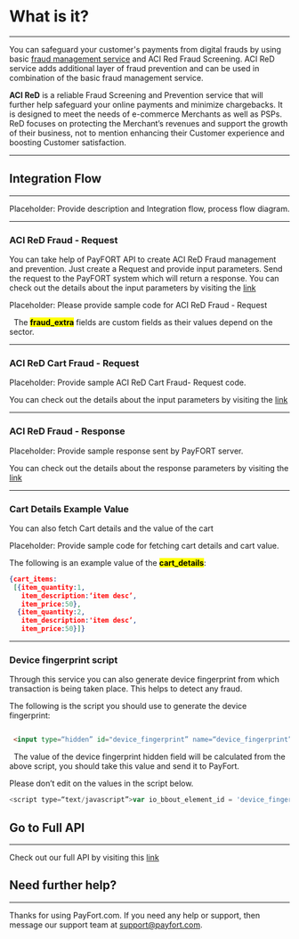 # What is it?

------

You can safeguard your customer's payments from digital frauds by using basic [fraud management service](fraudbasic.md) and ACI Red Fraud Screening. ACI ReD service adds additional layer of fraud prevention and can be used in combination of the basic fraud management service.



**ACI ReD** is a reliable Fraud Screening and Prevention service that will further help safeguard your online payments and minimize chargebacks. It is designed to meet the needs of e-commerce Merchants as well as PSPs. ReD focuses on protecting the Merchant’s revenues and support the growth of their business, not to mention enhancing their Customer experience and boosting Customer satisfaction.

------

## Integration Flow

------

Placeholder: Provide description and Integration flow, process flow diagram.

------



### ACI ReD Fraud - Request

You can take help of PayFORT API to create ACI ReD Fraud management and prevention. Just create a Request and provide input parameters. Send the request to the PayFORT system which will return a response. You can check out the details about the input parameters by visiting the [link](aciredfraudparameters.md)

Placeholder: Please provide sample code for ACI ReD Fraud - Request





<div class="alert alert-info"><i class="fa fa-info">&nbsp;&nbsp;</i>The <mark><strong>fraud_extra</strong></mark> fields are custom fields as their values depend on the sector.</div>

 





------

### ACI ReD Cart Fraud - Request

Placeholder: Provide sample ACI ReD Cart Fraud- Request code.



You can check out the details about the input parameters by visiting the [link](aciredfraudparameters.md)

------

### ACI ReD Fraud - Response

Placeholder: Provide sample response sent by PayFORT server.

You can check out the details about the response parameters by visiting the [link](aciredfraudparameters.md)

------

### Cart Details Example Value

You can also fetch Cart details and the value of the cart

Placeholder: Provide sample code for fetching cart details and cart value.

The following is an example value of the <mark><strong>cart_details</strong></mark>:



```json
{cart_items:
 [{item_quantity:1,
   item_description:‘item desc’,
   item_price:50},
  {item_quantity:2,
   item_description:'item desc’, 
   item_price:50}]}
```

------

### Device fingerprint script

Through this service you can also generate device fingerprint from which transaction is being taken place. This helps to detect any fraud.

The following is the script you should use to generate the device fingerprint:

```html

 <input type=“hidden” id="device_fingerprint” name=“device_fingerprint”/>
```

<div class="alert alert-info"><i class="fa fa-info">&nbsp;&nbsp;</i>The value of the device fingerprint hidden field will be calculated from the above script, you should take this value and send it to PayFort.</div>

 Please don’t edit on the values in the script below.

```javascript
<script type=“text/javascript”>var io_bbout_element_id = 'device_fingerprint’;//the input id will be used to collect the device fingerprint valuevar io_install_stm = false;var io_exclude_stm = 0;//prevent the iovation Active X control from running on either Windowsvar io_install_flash = false;var io_enable_rip = true;// collect real ip information</script><script type=“text/javascript” src=“https://mpsnare.iesnare.com/snare.js”></script>
```

## Go to Full API

------

Check out our full API by visiting this [link](https://docs.payfort.com/docs/api/build/index.html#redirection)

## Need further help?

------

Thanks for using PayFort.com. If you need any help or support, then message our support team at [support@payfort.com](mailto:support@payfort.com).

